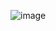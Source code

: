 ![image](https://user-images.githubusercontent.com/29707967/80327571-8447b880-8877-11ea-97cc-e54510d4786f.png)

